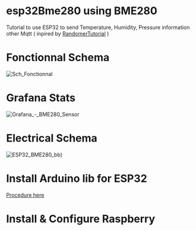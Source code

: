 # esp32Bme280 using BME280
Tutorial to use ESP32 to send Temperature, Humidity, Pressure information other Mqtt ( inpired by [RandomerTutorial](https://randomnerdtutorials.com/esp32-mqtt-publish-subscribe-arduino-ide/) )

# Fonctionnal Schema
![Sch_Fonctionnal](https://user-images.githubusercontent.com/25310798/73060571-6b0a2700-3e98-11ea-8de7-cf990ef746e2.jpg)
 
# Grafana Stats
![Grafana_-_BME280_Sensor](https://user-images.githubusercontent.com/25310798/76433238-5801d680-63b4-11ea-8353-58bfb3c424d8.jpg)

# Electrical Schema
![ESP32_BME280_bb](https://user-images.githubusercontent.com/25310798/76417851-e880ec80-639d-11ea-9e58-7f72f85eec3c.png))

# Install Arduino lib for ESP32
[Procedure here](https://github.com/TamataOcean/esp32Bme280/tree/master/Arduino)

# Install & Configure Raspberry 
